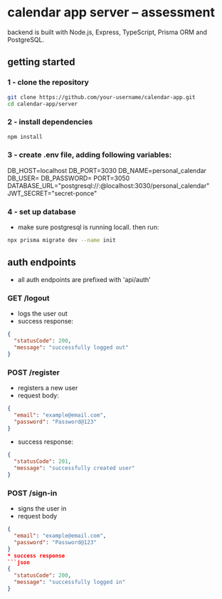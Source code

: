# calendar app server – assessment
backend is built with Node.js, Express, TypeScript, Prisma ORM and PostgreSQL.

## getting started

### 1 - clone the repository
```bash
git clone https://github.com/your-username/calendar-app.git
cd calendar-app/server
```

### 2 - install dependencies
```bash
npm install
```

### 3 - create .env file, adding following variables:
DB_HOST=localhost
DB_PORT=3030
DB_NAME=personal_calendar
DB_USER=<postgress-user>
DB_PASSWORD=<postgress-password>
PORT=3050
DATABASE_URL="postgresql://<postgress-user>:<postgress-password>@localhost:3030/personal_calendar"
JWT_SECRET="secret-ponce"

### 4 - set up database
* make sure postgresql is running locall. then run:
```bash
npx prisma migrate dev --name init
```

## auth endpoints
* all auth endpoints are prefixed with 'api/auth'

### GET /logout
* logs the user out
* success response:
```json
{
  "statusCode": 200,
  "message": "successfully logged out"
}
```
  
### POST /register
* registers a new user
* request body:
```json
{
  "email": "example@email.com",
  "password": "Password@123"
}
```

* success response:
```json
{
  "statusCode": 201,
  "message": "successfully created user"
}
```
### POST /sign-in
* signs the user in
* request body
```json
{
  "email": "example@email.com",
  "password": "Password@123"
}
* success response
```json
{
  "statusCode": 200,
  "message": "successfully logged in"
}
```
